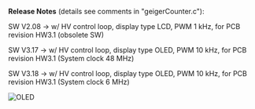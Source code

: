 **Release Notes** (details see comments in "geigerCounter.c"):


SW V2.08 -> w/ HV control loop, display type LCD, PWM 1 kHz, for PCB revision HW3.1 (obsolete SW)

SW V3.17 -> w/ HV control loop, display type OLED, PWM 10 kHz, for PCB revision HW3.1 (System clock 48 MHz)

SW V3.18 -> w/ HV control loop, display type OLED, PWM 10 kHz, for PCB revision HW3.1 (System clock 6 MHz)

![OLED](https://user-images.githubusercontent.com/77980708/212469693-391a5923-3d9b-4e5d-85ea-d4b9252364b7.gif)

